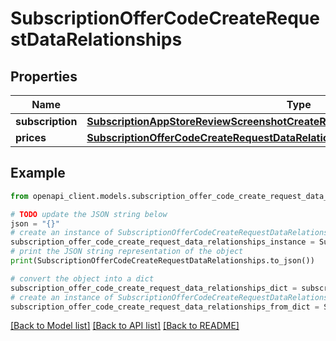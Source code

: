 # SubscriptionOfferCodeCreateRequestDataRelationships


## Properties

Name | Type | Description | Notes
------------ | ------------- | ------------- | -------------
**subscription** | [**SubscriptionAppStoreReviewScreenshotCreateRequestDataRelationshipsSubscription**](SubscriptionAppStoreReviewScreenshotCreateRequestDataRelationshipsSubscription.md) |  | 
**prices** | [**SubscriptionOfferCodeCreateRequestDataRelationshipsPrices**](SubscriptionOfferCodeCreateRequestDataRelationshipsPrices.md) |  | 

## Example

```python
from openapi_client.models.subscription_offer_code_create_request_data_relationships import SubscriptionOfferCodeCreateRequestDataRelationships

# TODO update the JSON string below
json = "{}"
# create an instance of SubscriptionOfferCodeCreateRequestDataRelationships from a JSON string
subscription_offer_code_create_request_data_relationships_instance = SubscriptionOfferCodeCreateRequestDataRelationships.from_json(json)
# print the JSON string representation of the object
print(SubscriptionOfferCodeCreateRequestDataRelationships.to_json())

# convert the object into a dict
subscription_offer_code_create_request_data_relationships_dict = subscription_offer_code_create_request_data_relationships_instance.to_dict()
# create an instance of SubscriptionOfferCodeCreateRequestDataRelationships from a dict
subscription_offer_code_create_request_data_relationships_from_dict = SubscriptionOfferCodeCreateRequestDataRelationships.from_dict(subscription_offer_code_create_request_data_relationships_dict)
```
[[Back to Model list]](../README.md#documentation-for-models) [[Back to API list]](../README.md#documentation-for-api-endpoints) [[Back to README]](../README.md)


